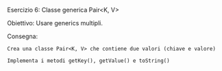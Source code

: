 Esercizio 6: Classe generica Pair<K, V>

Obiettivo: Usare generics multipli.

Consegna:

    Crea una classe Pair<K, V> che contiene due valori (chiave e valore)

    Implementa i metodi getKey(), getValue() e toString()